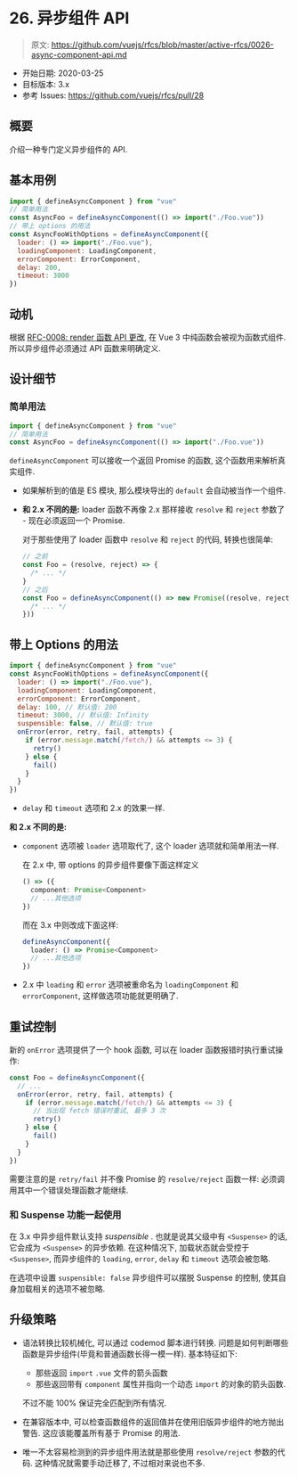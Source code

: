 # 26. 异步组件 API

> 原文: <https://github.com/vuejs/rfcs/blob/master/active-rfcs/0026-async-component-api.md>

- 开始日期: 2020-03-25
- 目标版本: 3.x
- 参考 Issues: https://github.com/vuejs/rfcs/pull/28

## 概要

介绍一种专门定义异步组件的 API.

## 基本用例

```js
import { defineAsyncComponent } from "vue"
// 简单用法
const AsyncFoo = defineAsyncComponent(() => import("./Foo.vue"))
// 带上 options 的用法
const AsyncFooWithOptions = defineAsyncComponent({
  loader: () => import("./Foo.vue"),
  loadingComponent: LoadingComponent,
  errorComponent: ErrorComponent,
  delay: 200,
  timeout: 3000
})
```

## 动机


根据 [RFC-0008: render 函数 API 更改](./0008-render-function-api-change.md), 在 Vue 3 中纯函数会被视为函数式组件. 所以异步组件必须通过 API 函数来明确定义.

## 设计细节

### 简单用法

```js
import { defineAsyncComponent } from "vue"
// 简单用法
const AsyncFoo = defineAsyncComponent(() => import("./Foo.vue"))
```

`defineAsyncComponent` 可以接收一个返回 Promise 的函数, 这个函数用来解析真实组件.

- 如果解析到的值是 ES 模块, 那么模块导出的 `default` 会自动被当作一个组件.

- **和 2.x 不同的是:** loader 函数不再像 2.x 那样接收 `resolve` 和 `reject` 参数了 - 现在必须返回一个 Promise.

  对于那些使用了 loader 函数中 `resolve` 和 `reject` 的代码, 转换也很简单:

  ```js
  // 之前
  const Foo = (resolve, reject) => {
    /* ... */
  }
  // 之后
  const Foo = defineAsyncComponent(() => new Promise((resolve, reject) => {
    /* ... */
  }))
  ```

## 带上 Options 的用法

```js
import { defineAsyncComponent } from "vue"
const AsyncFooWithOptions = defineAsyncComponent({
  loader: () => import("./Foo.vue"),
  loadingComponent: LoadingComponent,
  errorComponent: ErrorComponent,
  delay: 100, // 默认值: 200
  timeout: 3000, // 默认值: Infinity
  suspensible: false, // 默认值: true
  onError(error, retry, fail, attempts) {
    if (error.message.match(/fetch/) && attempts <= 3) {
      retry()
    } else {
      fail()
    }
  }
})
```

- `delay` 和 `timeout` 选项和 2.x 的效果一样.

**和 2.x 不同的是:**

- `component` 选项被 `loader` 选项取代了, 这个 loader 选项就和简单用法一样.

  在 2.x 中, 带 options 的异步组件要像下面这样定义

  ```ts
  () => ({
    component: Promise<Component>
    // ...其他选项
  })
  ```

  而在 3.x 中则改成下面这样:

  ```ts
  defineAsyncComponent({
    loader: () => Promise<Component>
    // ...其他选项
  })
  ```

- 2.x 中 `loading` 和 `error` 选项被重命名为 `loadingComponent` 和 `errorComponent`, 这样做选项功能就更明确了.

## 重试控制

新的 `onError` 选项提供了一个 hook 函数, 可以在 loader 函数报错时执行重试操作:

``` js
const Foo = defineAsyncComponent({
  // ...
  onError(error, retry, fail, attempts) {
    if (error.message.match(/fetch/) && attempts <= 3) {
      // 当出现 fetch 错误时重试, 最多 3 次
      retry()
    } else {
      fail()
    }
  }
})
```

需要注意的是 `retry/fail` 并不像 Promise 的 `resolve/reject` 函数一样: 必须调用其中一个错误处理函数才能继续.

### 和 Suspense 功能一起使用

在 3.x 中异步组件默认支持 *suspensible* . 也就是说其父级中有 `<Suspense>` 的话, 它会成为 `<Suspense>` 的异步依赖. 在这种情况下, 加载状态就会受控于 `<Suspense>`, 而异步组件的 `loading`, `error`, `delay` 和 `timeout` 选项会被忽略.

在选项中设置 `suspensible: false` 异步组件可以摆脱 Suspense 的控制, 使其自身加载相关的选项不被忽略.

## 升级策略

- 语法转换比较机械化, 可以通过 codemod 脚本进行转换. 问题是如何判断哪些函数是异步组件(毕竟和普通函数长得一模一样). 基本特征如下:

  - 那些返回 `import` `.vue` 文件的箭头函数
  - 那些返回带有 `component` 属性并指向一个动态 `import` 的对象的箭头函数.

  不过不能 100% 保证完全匹配到所有情况.

- 在兼容版本中, 可以检查函数组件的返回值并在使用旧版异步组件的地方抛出警告. 这应该能覆盖所有基于 Promise 的用法.

- 唯一不太容易检测到的异步组件用法就是那些使用 `resolve/reject` 参数的代码. 这种情况就需要手动迁移了, 不过相对来说也不多.